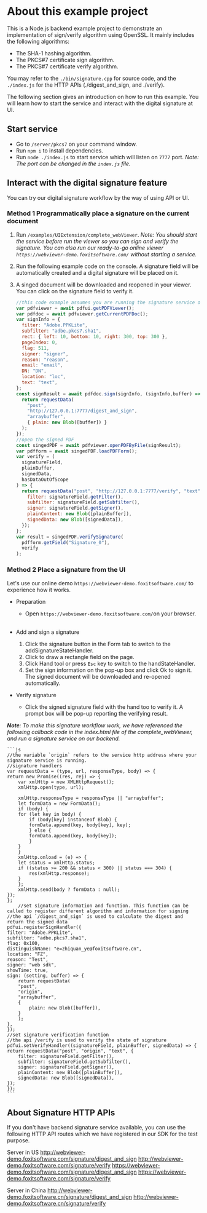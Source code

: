 # About this example project

<!-- Source Code:./bin/signature.cpp
Function: Implement digital signature using OpenSSL
Environment: Windows -->

This is a Node.js backend example project to demonstrate an implementation of sign/verify algorithm using OpenSSL. It mainly includes the following algorithms:

- The SHA-1 hashing algorithm.
- The PKCS#7 certificate sign algorithm.
- The PKCS#7 certificate verify algorithm.

You may refer to the `./bin/signature.cpp` for source code, and the `./index.js` for the HTTP APIs (./digest_and_sign, and ./verify).

The following section gives an introduction on how to run this example. You will learn how to start the service and interact with the digital signature at UI.

## Start service

- Go to `/server/pkcs7` on your command window.
- Run `npm i` to install dependencies.
- Run `node ./index.js` to start service which will listen on `7777` port. _Note: The port can be changed in the `index.js` file._

## Interact with the digital signature feature

You can try our digital signature workflow by the way of using API or UI.

### Method 1 Programmatically place a signature on the current document

1. Run `/examples/UIExtension/complete_webViewer`.
   _*Note:* You should start the service before run the viewer so you can sign and verify the signature. You can also run our ready-to-go online viewer `https://webviewer-demo.foxitsoftware.com/` without starting a service._
2. Run the following example code on the console.
   A signature field will be automatically created and a digital signature will be placed on it.
3. A singed document will be downloaded and reopened in your viewer. You can click on the signature field to verify it.

   ```js
   //this code example assumes you are running the signature service on a local host and using the default port 7777.
   var pdfviewer = await pdfui.getPDFViewer();
   var pdfdoc = await pdfviewer.getCurrentPDFDoc();
   var signInfo = {
     filter: "Adobe.PPKLite",
     subfilter: "adbe.pkcs7.sha1",
     rect: { left: 10, bottom: 10, right: 300, top: 300 },
     pageIndex: 0,
     flag: 511,
     signer: "signer",
     reason: "reason",
     email: "email",
     DN: "DN",
     location: "loc",
     text: "text",
   };
   const signResult = await pdfdoc.sign(signInfo, (signInfo,buffer) => {
     return requestData(
       "post",
       "http://127.0.0.1:7777/digest_and_sign",
       "arraybuffer",
       { plain: new Blob([buffer]) }
     );
   });
   //open the signed PDF
   const singedPDF = await pdfviewer.openPDFByFile(signResult);
   var pdfform = await singedPDF.loadPDFForm();
   var verify = (
     signatureField,
     plainBuffer,
     signedData,
     hasDataOutOfScope
   ) => {
     return requestData("post", "http://127.0.0.1:7777/verify", "text", {
       filter: signatureField.getFilter(),
       subfilter: signatureField.getSubfilter(),
       signer: signatureField.getSigner(),
       plainContent: new Blob([plainBuffer]),
       signedData: new Blob([signedData]),
     });
   };
   var result = singedPDF.verifySignature(
     pdfform.getField("Signature_0"),
     verify
   );
   ```

### Method 2 Place a signature from the UI

Let's use our online demo `https://webviewer-demo.foxitsoftware.com/` to experience how it works.

- Preparation

    - Open `https://webviewer-demo.foxitsoftware.com/`on your browser.
  <br>
- Add and sign a signature

  1. Click the signature button in the Form tab to switch to the addSignatureStateHandler.
  2. Click to draw a rectangle field on the page.
  3. Click Hand tool or press `Esc` key to switch to the handStateHandler.
  4. Set the sign information on the pop-up box and click Ok to sign it. The signed document will be downloaded and re-opened automatically.
     <br>

- Verify signature
  - Click the signed signature field with the hand too to verify it. A prompt box will be pop-up reporting the verifying result.

_**Note**: To make this signature workflow work, we have referenced the following callback code in the index.html file of the complete_webViewer, and run a signature service on our backend._

    ```js
    //the variable `origin` refers to the service http address where your signature service is running.
    //signature handlers
    var requestData = (type, url, responseType, body) => {
    return new Promise((res, rej) => {
        var xmlHttp = new XMLHttpRequest();
        xmlHttp.open(type, url);

        xmlHttp.responseType = responseType || "arraybuffer";
        let formData = new FormData();
        if (body) {
        for (let key in body) {
            if (body[key] instanceof Blob) {
            formData.append(key, body[key], key);
            } else {
            formData.append(key, body[key]);
            }
        }
        }
        xmlHttp.onload = (e) => {
        let status = xmlHttp.status;
        if ((status >= 200 && status < 300) || status === 304) {
            res(xmlHttp.response);
        }
        };
        xmlHttp.send(body ? formData : null);
    });
    };
        //set signature information and function. This function can be called to register different algorithm and information for signing
    //the api `/digest_and_sign` is used to calculate the digest and return the signed data
    pdfui.registerSignHandler({
    filter: "Adobe.PPKLite",
    subfilter: "adbe.pkcs7.sha1",
    flag: 0x100,
    distinguishName: "e=zhiquan_ye@foxitsoftware.cn",
    location: "FZ",
    reason: "Test",
    signer: "web sdk",
    showTime: true,
    sign: (setting, buffer) => {
        return requestData(
        "post",
        "origin",
        "arraybuffer",
        {
            plain: new Blob([buffer]),
        }
        );
    },
    });
    //set signature verification function
    //the api /verify is used to verify the state of signature
    pdfui.setVerifyHandler((signatureField, plainBuffer, signedData) => {
    return requestData("post", "origin", "text", {
        filter: signatureField.getFilter(),
        subfilter: signatureField.getSubfilter(),
        signer: signatureField.getSigner(),
        plainContent: new Blob([plainBuffer]),
        signedData: new Blob([signedData]),
    });
    });
    ```

## About Signature HTTP APIs

If you don't have backend signature service available, you can use the following HTTP API routes which we have registered in our SDK for the test purpose.

Server in US
http://webviewer-demo.foxitsoftware.com/signature/digest_and_sign
http://webviewer-demo.foxitsoftware.com/signature/verify
https://webviewer-demo.foxitsoftware.com/signature/digest_and_sign
https://webviewer-demo.foxitsoftware.com/signature/verify

Server in China
http://webviewer-demo.foxitsoftware.cn/signature/digest_and_sign
http://webviewer-demo.foxitsoftware.cn/signature/verify
